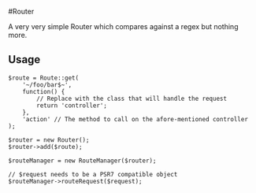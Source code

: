 #Router

A very very simple Router which compares against a regex but nothing more.

## Usage

```$php
$route = Route::get(
    '~/foo/bar$~',
    function() {
        // Replace with the class that will handle the request
        return 'controller'; 
    },
    'action' // The method to call on the afore-mentioned controller
);

$router = new Router();
$router->add($route);

$routeManager = new RouteManager($router);

// $request needs to be a PSR7 compatible object
$routeManager->routeRequest($request);
```